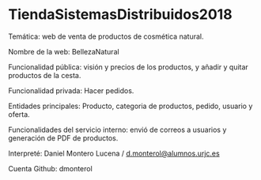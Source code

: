 # TiendaSistemasDistribuidos2018

Temática: web de venta de productos de cosmética natural.

Nombre de la web: BellezaNatural

Funcionalidad pública: visión y precios de los productos, y añadir y quitar productos de la cesta.

Funcionalidad privada: Hacer pedidos.

Entidades principales: Producto, categoria de productos, pedido, usuario y oferta.

Funcionalidades del servicio interno: envió de correos a usuarios y generación de PDF de productos.

Interpreté: Daniel Montero Lucena / d.monterol@alumnos.urjc.es

Cuenta Github: dmonterol
